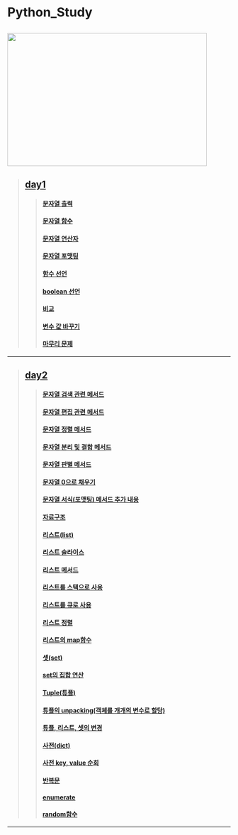# Python_Study

<img src="https://mk0analyticsindf35n9.kinstacdn.com/wp-content/uploads/2019/10/python-1.jpg" width="450px" height="300px"></img>
---
>## [day1](https://github.com/bsy3764/Python_Study/blob/main/day01)
>>#### [문자열 출력](https://github.com/bsy3764/Python_Study/blob/main/day01/print.py)
>>#### [문자열 함수](https://github.com/bsy3764/Python_Study/blob/main/day01/str.py)
>>#### [문자열 연산자](https://github.com/bsy3764/Python_Study/blob/main/day01/str1.py)
>>#### [문자열 포맷팅](https://github.com/bsy3764/Python_Study/blob/main/day01/str2.py)
>>#### [함수 선언](https://github.com/bsy3764/Python_Study/blob/main/day01/func.py)
>>#### [boolean 선언](https://github.com/bsy3764/Python_Study/blob/main/day01/bool.py)
>>#### [비교](https://github.com/bsy3764/Python_Study/blob/main/day01/is.py)
>>#### [변수 값 바꾸기](https://github.com/bsy3764/Python_Study/blob/main/day01/swap.py)
>>#### [마무리 문제](https://github.com/bsy3764/Python_Study/blob/main/day01/test.py)

---
>## [day2](https://github.com/bsy3764/Python_Study/blob/main/day02)
>>#### [문자열 검색 관련 메서드](https://github.com/bsy3764/Python_Study/blob/main/day02/str_search.py)
>>#### [문자열 편집 관련 메서드](https://github.com/bsy3764/Python_Study/blob/main/day02/str_strip.py)
>>#### [문자열 정렬 메서드](https://github.com/bsy3764/Python_Study/blob/main/day02/str_sort.py)
>>#### [문자열 분리 및 결합 메서드](https://github.com/bsy3764/Python_Study/blob/main/day02/str_split.py)
>>#### [문자열 판별 메서드](https://github.com/bsy3764/Python_Study/blob/main/day02/str_is.py)
>>#### [문자열 0으로 채우기](https://github.com/bsy3764/Python_Study/blob/main/day02/str_0.py)
>>#### [문자열 서식(포맷팅) 메서드 추가 내용](https://github.com/bsy3764/Python_Study/blob/main/day02/str_format.py)
>>#### [자료구조](https://github.com/bsy3764/Python_Study/blob/main/day02/data_struc.py)
>>#### [리스트(list)](https://github.com/bsy3764/Python_Study/blob/main/day02/list.py)
>>#### [리스트 슬라이스](https://github.com/bsy3764/Python_Study/blob/main/day02/list1.py)
>>#### [리스트 메서드](https://github.com/bsy3764/Python_Study/blob/main/day02/list2.py)
>>#### [리스트를 스택으로 사용](https://github.com/bsy3764/Python_Study/blob/main/day02/list_stack.py)
>>#### [리스트를 큐로 사용](https://github.com/bsy3764/Python_Study/blob/main/day02/list_queue.py)
>>#### [리스트 정렬](https://github.com/bsy3764/Python_Study/blob/main/day02/list_sort.py)
>>#### [리스트의 map함수](https://github.com/bsy3764/Python_Study/blob/main/day02/list_map.py)
>>#### [셋(set)](https://github.com/bsy3764/Python_Study/blob/main/day02/set.py)
>>#### [set의 집합 연산](https://github.com/bsy3764/Python_Study/blob/main/day02/set1.py)
>>#### [Tuple(튜플)](https://github.com/bsy3764/Python_Study/blob/main/day02/tuple.py)
>>#### [튜플의 unpacking(객체를 개개의 변수로 할당)](https://github.com/bsy3764/Python_Study/blob/main/day02/tuple1.py)
>>#### [튜플, 리스트, 셋의 변경](https://github.com/bsy3764/Python_Study/blob/main/day02/data_struc_change.py)
>>#### [사전(dict)](https://github.com/bsy3764/Python_Study/blob/main/day02/dict.py)
>>#### [사전 key, value 순회](https://github.com/bsy3764/Python_Study/blob/main/day02/dict1.py)
>>#### [반복문](https://github.com/bsy3764/Python_Study/blob/main/day02/for.py)
>>#### [enumerate](https://github.com/bsy3764/Python_Study/blob/main/day02/enumerate.py)
>>#### [random함수](https://github.com/bsy3764/Python_Study/blob/main/day02/random.py)
---

